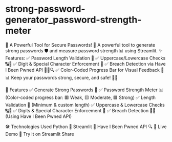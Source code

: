# strong-password-generator_password-strength-meter
 🔐 A Powerful Tool for Secure Passwords! 🔐  A powerful tool to generate strong passwords 🛡️ and measure password strength 📊 using Streamlit.  ✨ Features: ✅ Password Length Validation 🔢 ✅ Uppercase/Lowercase Checks 🔠🔡 ✅ Digit & Special Character Enforcement 🔣 ✅ Breach Detection via Have I Been Pwned API 🕵️‍♂️🔍 ✅ Color-Coded Progress Bar for Visual Feedback 🎨📊  Keep your passwords strong, secure, and safe! 🚀🔑
 
🚀 Features
✅ Generate Strong Passwords 🔑
✅ Password Strength Meter 📊 (Color-coded progress bar: 🟥 Weak, 🟨 Moderate, 🟩 Strong)
✅ Length Validation 🔢 (Minimum & custom length)
✅ Uppercase & Lowercase Checks 🔠🔡
✅ Digits & Special Character Enforcement 🔣
✅ Breach Detection 🕵️‍♂️ (Using Have I Been Pwned API)

🛠️ Technologies Used
Python 🐍
Streamlit 🎨
Have I Been Pwned API 🔍
🎯 Live Demo
🚀 Try it on Streamlit Share
